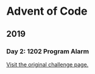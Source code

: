 # Advent of Code

## 2019

### Day 2: 1202 Program Alarm

[Visit the original challenge page.](https://adventofcode.com/2019/day/2)